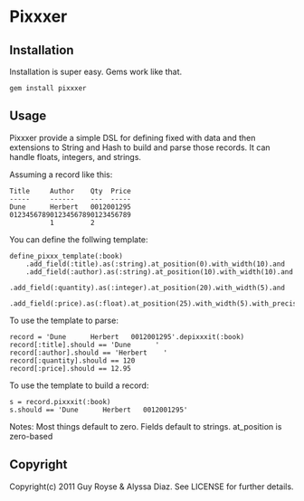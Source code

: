 Pixxxer
=======

Installation
------------
Installation is super easy.  Gems work like that.

	gem install pixxxer

Usage
-----

Pixxxer provide a simple DSL for defining fixed with data and then extensions to String and Hash to build and parse
those records.  It can handle floats, integers, and strings.

Assuming a record like this:

	Title     Author    Qty  Price
	-----     ------    ---  -----
    Dune      Herbert   0012001295
	012345678901234567890123456789
	          1         2         

You can define the follwing template:

	define_pixxx_template(:book)
		.add_field(:title).as(:string).at_position(0).with_width(10).and
		.add_field(:author).as(:string).at_position(10).with_width(10).and
		.add_field(:quantity).as(:integer).at_position(20).with_width(5).and
		.add_field(:price).as(:float).at_position(25).with_width(5).with_precision(2)

To use the template to parse:

	record = 'Dune      Herbert   0012001295'.depixxxit(:book)
	record[:title].should == 'Dune      '
	record[:author].should == 'Herbert    '
	record[:quantity].should == 120
	record[:price].should == 12.95

To use the template to build a record:

	s = record.pixxxit(:book)
	s.should == 'Dune      Herbert   0012001295'

Notes:
Most things default to zero. Fields default to strings. at_position is zero-based

Copyright
---------
Copyright(c) 2011 Guy Royse & Alyssa Diaz. See LICENSE for further details.
